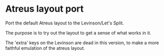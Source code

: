 # Atreus layout port

Port the default Atreus layout to the Levinson/Let's Split.

The purpose is to try out the layout to get a sense of what works in it.

The 'extra' keys on the Levinson are dead in this version, to make a
more faithful emulation of the atreus layout.
